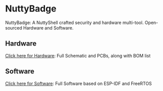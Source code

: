 # NuttyBadge
NuttyBadge: A NuttyShell crafted security and hardware multi-tool. Open-sourced Hardware and Software.

## Hardware
[Click here for Hardware](NuttyHardware): Full Schematic and PCBs, along with BOM list

## Software
[Click here for Software](NuttyOS): Full Software based on ESP-IDF and FreeRTOS
